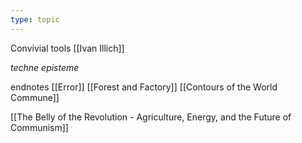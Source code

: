 ```yaml
---
type: topic
---
```

Convivial tools [[Ivan Illich]]

*techne*
*episteme*

endnotes
[[Error]]
[[Forest and Factory]]
[[Contours of the World Commune]]

[[The Belly of the Revolution - Agriculture, Energy, and the Future of Communism]]